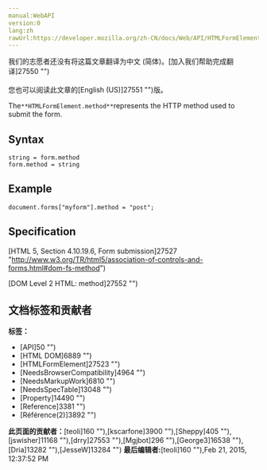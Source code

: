 ```yaml
---
manual:WebAPI
version:0
lang:zh
rawUrl:https://developer.mozilla.org/zh-CN/docs/Web/API/HTMLFormElement/method
---
```




<bdi>我们的志愿者还没有将这篇文章翻译为<bdi>中文 (简体)</bdi>。[加入我们帮助完成翻译]27550 "")<br></br>您也可以阅读此文章的[English (US)]27551 "")版。</bdi>







The`**HTMLFormElement.method**`represents the HTTP method used to submit the form.


## Syntax<a name="Syntax"></a>

```
string = form.method
form.method = string
```

## Example<a name="Example"></a>

```
document.forms["myform"].method = "post";
```

## Specification<a name="Specification"></a>


[HTML 5, Section 4.10.19.6, Form submission]27527 "http://www.w3.org/TR/html5/association-of-controls-and-forms.html#dom-fs-method")



[DOM Level 2 HTML: method]27552 "")




## 文档标签和贡献者
**标签：**
* [API]50 "")
* [HTML DOM]6889 "")
* [HTMLFormElement]27523 "")
* [NeedsBrowserCompatibility]4964 "")
* [NeedsMarkupWork]6810 "")
* [NeedsSpecTable]13048 "")
* [Property]14490 "")
* [Reference]3381 "")
* [Référence(2)]3892 "")

**此页面的贡献者：**[teoli]160 ""),[kscarfone]3900 ""),[Sheppy]405 ""),[jswisher]11168 ""),[drry]27553 ""),[Mgjbot]296 ""),[George3]16538 ""),[Dria]13282 ""),[JesseW]13284 "")
**最后编辑者:**[teoli]160 ""),<time>Feb 21, 2015, 12:37:52 PM</time>


